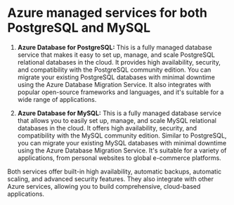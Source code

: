 # Azure managed services for both PostgreSQL and MySQL

1. **Azure Database for PostgreSQL:** This is a fully managed database service that makes it easy to set up, manage, and scale PostgreSQL relational databases in the cloud. It provides high availability, security, and compatibility with the PostgreSQL community edition. You can migrate your existing PostgreSQL databases with minimal downtime using the Azure Database Migration Service. It also integrates with popular open-source frameworks and languages, and it's suitable for a wide range of applications.

2. **Azure Database for MySQL:** This is a fully managed database service that allows you to easily set up, manage, and scale MySQL relational databases in the cloud. It offers high availability, security, and compatibility with the MySQL community edition. Similar to PostgreSQL, you can migrate your existing MySQL databases with minimal downtime using the Azure Database Migration Service. It's suitable for a variety of applications, from personal websites to global e-commerce platforms.

Both services offer built-in high availability, automatic backups, automatic scaling, and advanced security features. They also integrate with other Azure services, allowing you to build comprehensive, cloud-based applications.